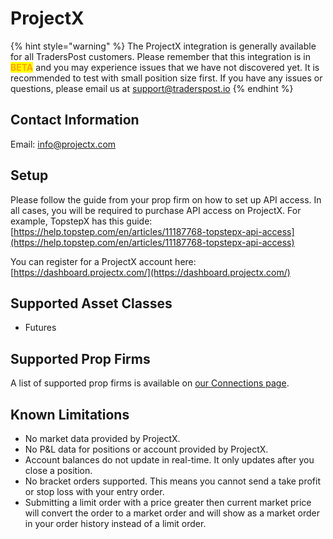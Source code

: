 # ProjectX

{% hint style="warning" %}
The ProjectX integration is generally available for all TradersPost customers. Please remember that this integration is in <mark style="color:orange;">**BETA**</mark> and you may experience issues that we have not discovered yet. It is recommended to test with small position size first. If you have any issues or questions, please email us at [support@traderspost.io](mailto:support@traderspost.io)
{% endhint %}

## Contact Information

Email: [info@projectx.com](mailto:info@projectx.com)

## Setup

Please follow the guide from your prop firm on how to set up API access. In all cases, you will be required to purchase API access on ProjectX. For example, TopstepX has this guide: [https://help.topstep.com/en/articles/11187768-topstepx-api-access](https://help.topstep.com/en/articles/11187768-topstepx-api-access)

You can register for a ProjectX account here: [https://dashboard.projectx.com/](https://dashboard.projectx.com/)

## Supported Asset Classes

* Futures

## Supported Prop Firms

A list of supported prop firms is available on [our Connections page](https://traderspost.io/connections).

## Known Limitations

* No market data provided by ProjectX.
* No P\&L data for positions or account provided by ProjectX.
* Account balances do not update in real-time. It only updates after you close a position.
* No bracket orders supported. This means you cannot send a take profit or stop loss with your entry order.
* Submitting a limit order with a price greater then current market price will convert the order to a market order and will show as a market order in your order history instead of a limit order.
